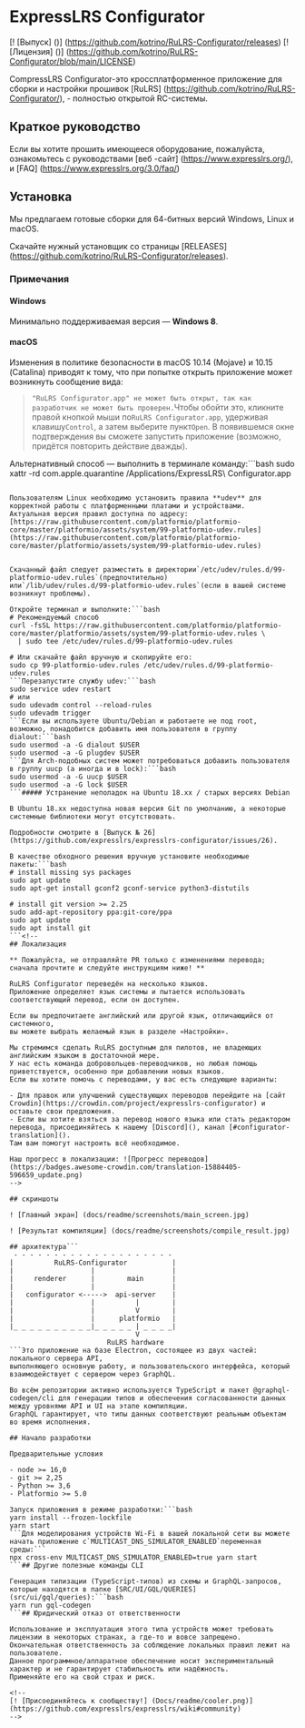 # ExpressLRS Configurator

[! [Выпуск] ()] (https://github.com/kotrino/RuLRS-Configurator/releases)
[! [Лицензия] ()] (https://github.com/kotrino/RuLRS-Configurator/blob/main/LICENSE)
<!--[! [CHAT]
[! [Открытые коллективные покровители]
-->
CompressLRS Configurator-это кроссплатформенное приложение для сборки и настройки прошивок
[RuLRS] (https://github.com/kotrino/RuLRS-Configurator/), - полностью открытой RC-системы.

<!--
## нужна помощь?Смущенный?Присоединяйтесь к сообществу!

- [Discord Chat] ()
- [Группа Facebook] ()
- [документация] ()
-->
<!--
## Поддержка Rulrs

Поддержка RuLRS так же просто, как и внести функцию, либо код, либо просто идея.
Кодировать не ваше?
Тестирование запроса на вытягивание с использованием удобной вкладки конфигуратора
и предоставления обратной связи также очень важно.
Все работают вместе.

Если у вас нет возможности внести вклад в разработку, рассмотрите возможность сделать небольшое пожертвование.
Они используются для приобретения тестового оборудования, лицензий на ПО и сертификатов, необходимых для дальнейшего
развития проекта и поддержания его надёжности. RuLRS принимает пожертвования через //ссылку//, обеспечивая
прозрачность и благодарность всем спонсорам.
-->

## Краткое руководство

Если вы хотите прошить имеющееся оборудование, пожалуйста, ознакомьтесь с руководствами [веб -сайт] (https://www.expresslrs.org/),
и [FAQ] (https://www.expresslrs.org/3.0/faq/)

## Установка

Мы предлагаем готовые сборки для 64-битных версий Windows, Linux и macOS.

Скачайте нужный установщик со страницы [RELEASES] (https://github.com/kotrino/RuLRS-Configurator/releases).

### Примечания

#### Windows

Минимально поддерживаемая версия — **Windows 8**.

#### macOS

Изменения в политике безопасности в macOS 10.14 (Mojave) и 10.15 (Catalina) приводят к тому, что при попытке открыть приложение
может возникнуть сообщение вида:

>`"RuLRS Configurator.app" не может быть открыт, так как разработчик не может быть проверен.`Чтобы обойти это, кликните правой кнопкой мыши по`RuLRS Configurator.app`, удерживая клавишу`Control`, а затем выберите пункт`Open`.
В появившемся окне подтверждения вы сможете запустить приложение (возможно, придётся повторить действие дважды).


Альтернативный способ — выполнить в терминале команду:```bash
sudo xattr -rd com.apple.quarantine /Applications/ExpressLRS\ Configurator.app
```#### linux

Пользователям Linux необходимо установить правила **udev** для корректной работы с платформенными платами и устройствами.
Актуальная версия правил доступна по адресу:
[https://raw.githubusercontent.com/platformio/platformio-core/master/platformio/assets/system/99-platformio-udev.rules](https://raw.githubusercontent.com/platformio/platformio-core/master/platformio/assets/system/99-platformio-udev.rules)


Скачанный файл следует разместить в директории`/etc/udev/rules.d/99-platformio-udev.rules`(предпочтительно)
или`/lib/udev/rules.d/99-platformio-udev.rules`(если в вашей системе возникнут проблемы).

Откройте терминал и выполните:```bash
# Рекомендуемый способ
curl -fsSL https://raw.githubusercontent.com/platformio/platformio-core/master/platformio/assets/system/99-platformio-udev.rules \
  | sudo tee /etc/udev/rules.d/99-platformio-udev.rules

# Или скачайте файл вручную и скопируйте его:
sudo cp 99-platformio-udev.rules /etc/udev/rules.d/99-platformio-udev.rules
```Перезапустите службу udev:```bash
sudo service udev restart
# или
sudo udevadm control --reload-rules
sudo udevadm trigger
```Если вы используете Ubuntu/Debian и работаете не под root, возможно, понадобится добавить имя пользователя в группу dialout:```bash
sudo usermod -a -G dialout $USER
sudo usermod -a -G plugdev $USER
```Для Arch-подобных систем может потребоваться добавить пользователя в группу uucp (а иногда и в lock):```bash
sudo usermod -a -G uucp $USER
sudo usermod -a -G lock $USER
```##### Устранение неполадок на Ubuntu 18.xx / старых версиях Debian

В Ubuntu 18.xx недоступна новая версия Git по умолчанию, а некоторые системные библиотеки могут отсутствовать.

Подробности смотрите в [Выпуск № 26] (https://github.com/expresslrs/expresslrs-configurator/issues/26).

В качестве обходного решения вручную установите необходимые пакеты:```bash
# install missing sys packages
sudo apt update
sudo apt-get install gconf2 gconf-service python3-distutils

# install git version >= 2.25
sudo add-apt-repository ppa:git-core/ppa
sudo apt update
sudo apt install git
```<!--
## Локализация

** Пожалуйста, не отправляйте PR только с изменениями перевода; сначала прочтите и следуйте инструкциям ниже! **

RuLRS Configurator переведён на несколько языков.
Приложение определяет язык системы и пытается использовать соответствующий перевод, если он доступен.

Если вы предпочитаете английский или другой язык, отличающийся от системного,
вы можете выбрать желаемый язык в разделе «Настройки».

Мы стремимся сделать RuLRS доступным для пилотов, не владеющих английским языком в достаточной мере.
У нас есть команда добровольцев-переводчиков, но любая помощь приветствуется, особенно при добавлении новых языков.
Если вы хотите помочь с переводами, у вас есть следующие варианты:

- Для правок или улучшений существующих переводов перейдите на [сайт Crowdin](https://crowdin.com/project/expresslrs-configurator) и оставьте свои предложения.
- Если вы хотите взяться за перевод нового языка или стать редактором перевода, присоединяйтесь к нашему [Discord](), канал [#configurator-translation]().
Там вам помогут настроить всё необходимое.

Наш прогресс в локализации: ![Прогресс переводов](https://badges.awesome-crowdin.com/translation-15884405-596659_update.png)
-->

## скриншоты

! [Главный экран] (docs/readme/screenshots/main_screen.jpg)

! [Результат компиляции] (docs/readme/screenshots/compile_result.jpg)

## архитектура```
 - - - - - - - - - - - - - - - - - - - -
|          RuLRS-Configurator           |
|                   |                   |
|     renderer      |        main       |
|                   |                   |
|   configurator <----->  api-server    |
|                   |          |        |
|                   |          V        |
|                   |      platformio   |
|_ _ _ _ _ _ _ _ _ _|_ _ _ _ _ | _ _ _ _|
                               V
                        RuLRS hardware
```Это приложение на базе Electron, состоящее из двух частей: локального сервера API,
выполняющего основную работу, и пользовательского интерфейса, который взаимодействует с сервером через GraphQL.

Во всём репозитории активно используется TypeScript и пакет @graphql-codegen/cli для генерации типов и обеспечения согласованности данных между уровнями API и UI на этапе компиляции.
GraphQL гарантирует, что типы данных соответствуют реальным объектам во время исполнения.

## Начало разработки

Предварительные условия

- node >= 16,0
- git >= 2,25
- Python >= 3,6
- Platformio >= 5.0

Запуск приложения в режиме разработки:```bash
yarn install --frozen-lockfile
yarn start
```Для моделирования устройств Wi-Fi в вашей локальной сети вы можете начать приложение с`MULTICAST_DNS_SIMULATOR_ENABLED`переменная среды:```
npx cross-env MULTICAST_DNS_SIMULATOR_ENABLED=true yarn start
```## Другие полезные команды CLI

Генерация типизации (TypeScript-типов) из схемы и GraphQL-запросов, которые находятся в папке [SRC/UI/GQL/QUERIES] (src/ui/gql/queries):```bash
yarn run gql-codegen
```## Юридический отказ от ответственности

Использование и эксплуатация этого типа устройств может требовать лицензии в некоторых странах, а где-то и вовсе запрещено.
Окончательная ответственность за соблюдение локальных правил лежит на пользователе.
Данное программное/аппаратное обеспечение носит экспериментальный характер и не гарантирует стабильность или надёжность.
Применяйте его на свой страх и риск.

<!--
[! [Присоединяйтесь к сообществу!] (Docs/readme/cooler.png)] (https://github.com/expresslrs/expresslrs/wiki#community)
-->